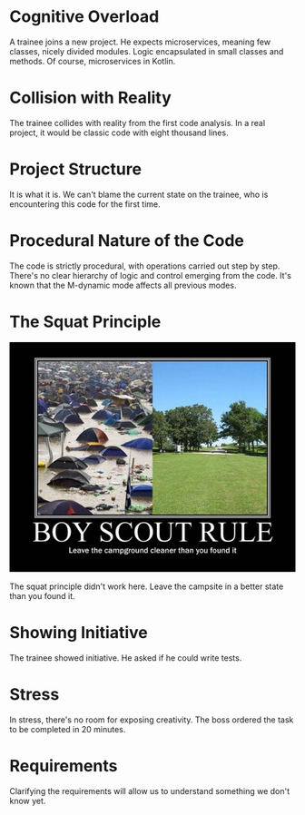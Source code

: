 # Cognitive Overload

A trainee joins a new project. He expects microservices, meaning few classes, nicely divided modules. Logic encapsulated in small classes and methods. Of course, microservices in Kotlin.

# Collision with Reality

The trainee collides with reality from the first code analysis. In a real project, it would be classic code with eight thousand lines.

# Project Structure

It is what it is. We can't blame the current state on the trainee, who is encountering this code for the first time.

# Procedural Nature of the Code

The code is strictly procedural, with operations carried out step by step. There's no clear hierarchy of logic and control emerging from the code. It's known that the M-dynamic mode affects all previous modes.

# The Squat Principle

![](./boy_scout_rule.png)

The squat principle didn't work here. Leave the campsite in a better state than you found it.

# Showing Initiative

The trainee showed initiative. He asked if he could write tests.

# Stress

In stress, there's no room for exposing creativity. The boss ordered the task to be completed in 20 minutes.

# Requirements

Clarifying the requirements will allow us to understand something we don't know yet.